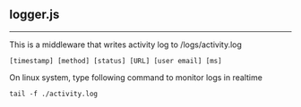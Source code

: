 ## logger.js
* * *
 This is a middleware that writes activity log to /logs/activity.log

    [timestamp] [method] [status] [URL] [user email] [ms] 

 On linux system, type following command to monitor logs in realtime

    tail -f ./activity.log